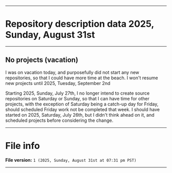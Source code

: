 
***

# Repository description data 2025, Sunday, August 31st

---

## No projects (vacation)

I was on vacation today, and purposefully did not start any new repositories, so that I could have more time at the beach. I won't resume new projects until 2025, Tuesday, September 2nd

Starting 2025, Sunday, July 27th, I no longer intend to create source repositories on Saturday or Sunday, so that I can have time for other projects, with the exception of Saturday being a catch-up day for Friday, should scheduled Friday work not be completed that week. I should have started on 2025, Saturday, July 26th, but I didn't think ahead on it, and scheduled projects before considering the change.

***

# File info

**File version:** `1 (2025, Sunday, August 31st at 07:31 pm PST)`

***

